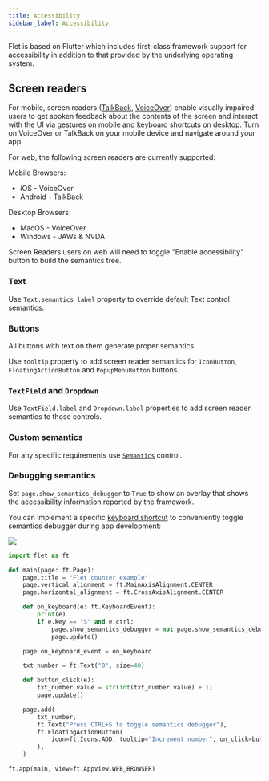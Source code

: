 ```yaml
---
title: Accessibility
sidebar_label: Accessibility
---
```


Flet is based on Flutter which includes first-class framework support for accessibility in addition to that provided by the underlying operating system.

## Screen readers

For mobile, screen readers ([TalkBack](https://support.google.com/accessibility/android/answer/6283677?hl=en), [VoiceOver](https://www.apple.com/lae/accessibility/iphone/vision/)) enable visually impaired users to get spoken feedback about the contents of the screen and interact with the UI via gestures on mobile and keyboard shortcuts on desktop. Turn on VoiceOver or TalkBack on your mobile device and navigate around your app.

For web, the following screen readers are currently supported:

Mobile Browsers:

* iOS - VoiceOver
* Android - TalkBack

Desktop Browsers:

* MacOS - VoiceOver
* Windows - JAWs & NVDA

Screen Readers users on web will need to toggle "Enable accessibility" button to build the semantics tree.

### Text

Use `Text.semantics_label` property to override default Text control semantics.

### Buttons

All buttons with text on them generate proper semantics.

Use `tooltip` property to add screen reader semantics for `IconButton`, `FloatingActionButton` and `PopupMenuButton` buttons.

### `TextField` and `Dropdown`

Use `TextField.label` and `Dropdown.label` properties to add screen reader semantics to those controls.

### Custom semantics

For any specific requirements use [`Semantics`](/docs/controls/semantics) control.

### Debugging semantics

Set `page.show_semantics_debugger` to `True` to show an overlay that shows the accessibility information reported by the framework.

You can implement a specific [keyboard shortcut](/docs/cookbook/keyboard-shortcuts) to conveniently toggle semantics debugger during app development:

<img src="/img/docs/getting-started/debug-accessibility-toggle.gif" className="screenshot-50" />

```python
import flet as ft

def main(page: ft.Page):
    page.title = "Flet counter example"
    page.vertical_alignment = ft.MainAxisAlignment.CENTER
    page.horizontal_alignment = ft.CrossAxisAlignment.CENTER

    def on_keyboard(e: ft.KeyboardEvent):
        print(e)
        if e.key == "S" and e.ctrl:
            page.show_semantics_debugger = not page.show_semantics_debugger
            page.update()

    page.on_keyboard_event = on_keyboard

    txt_number = ft.Text("0", size=40)

    def button_click(e):
        txt_number.value = str(int(txt_number.value) + 1)
        page.update()

    page.add(
        txt_number,
        ft.Text("Press CTRL+S to toggle semantics debugger"),
        ft.FloatingActionButton(
            icon=ft.Icons.ADD, tooltip="Increment number", on_click=button_click
        ),
    )

ft.app(main, view=ft.AppView.WEB_BROWSER)
```
